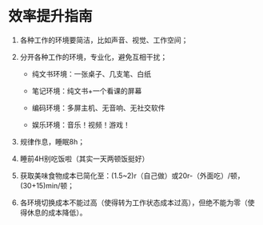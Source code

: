 # 效率提升指南

1. 各种工作的环境要简洁，比如声音、视觉、工作空间；
   
2. 分开各种工作的环境，专业化，避免互相干扰；
   
   - 纯文书环境：一张桌子、几支笔、白纸
  
   - 笔记环境：纯文书+一个看课的屏幕
   
   - 编码环境：多屏主机、无音响、无社交软件
   
   - 娱乐环境：音乐！视频！游戏！

3. 规律作息，睡眠8h；

4. 睡前4H别吃饭啦（其实一天两顿饭挺好）

5. 获取美味食物成本已简化至：(1.5~2)r（自己做）或20r-（外面吃）/顿，(30+15)min/顿；

6. 各环境切换成本不能过高（使得转为工作状态成本过高），但绝不能为零（使得休息的成本降低）。